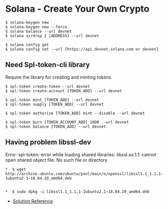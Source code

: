 # Solana - Create Your Own Crypto


```
$ solana-keygen new
$ solana-keygen new --force
$ solana balance --url devnet
$ solana airdrop 2 [ADDRESS] --url devnet

$ solana config get
$ solana config set --url [https://api.devnet.solana.com or devnet]
```

## Need Spl-token-cli library
Require the library for creating and minting tokens.

```
$ spl-token create-token --url devnet
$ spl-token create-account [TOKEN_ADD] --url devnet

$ spl-token mint [TOKEN_ADD] --url devnet
$ spl-token supply [TOKEN_ADD] --url devnet

$ spl-token authorize [TOKEN_ADD] mint --disable --url devnet

$ spl-token burn [TOKEN_ACCOUNT_ADD] 1000 --url devnet
$ spl-token balance [TOKEN_ADD] --url devnet
```

## Having problem libssl-dev 
Error: spl-token: error while loading shared libraries: libssl.so.1.1: cannot open shared object file: No such file or directory

```
*  $ wget http://archive.ubuntu.com/ubuntu/pool/main/o/openssl/libssl1.1_1.1.1-1ubuntu2.1~18.04.20_amd64.deb 


*  $ sudo dpkg -i libssl1.1_1.1.1-1ubuntu2.1~18.04.20_amd64.deb
```

* [Solution Reference](https://github.com/dotnet/sdk/issues/24759)

